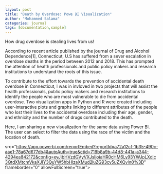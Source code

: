 ```yaml
---
layout: post
title: "Death by Overdose: Powe BI Visualization"
author: "Mohammed Salama"
categories: journal
tags: [documentation,sample]
---
```

How drug overdose is stealing lives from us!

According to recent article published by the journal of Drug and Alcohol Dependence[1], Connecticut, U.S has suffered from a sever escalation in overdose deaths in the period between 2012 and 2018. This has prompted the attention of health professionals and public policy makers and research institutions to understand the roots of this issue.

To contribute to the effort towards the prevention of accidental death overdose in Connecticut, I was in invloved in two projects that will assist the health professionals, public policy makers and research institutions to identify the people who are most vulnerable to die from accidental overdose. Two visualization apps in Python and R were created including user-interactive plots and graphs linking to different attributes of the people who lost their lives to the accidental overdose including their age, gender, and ethnicity and the number of drugs contributed to the death.

Here, I am sharing a new visualization for the same data using Power BI. The user can select to filter the data using the race of the victim and the location of death. 

src="https://app.powerbi.com/reportEmbed?reportId=a72a12cf-1b35-490c-aae1-78a67d677db4&autoAuth=true&ctid=718b8a9b-44d8-441a-a344-4294ea842172&config=eyJjbHVzdGVyVXJsIjoiaHR0cHM6Ly93YWJpLXdlc3QtdXMtcmVkaXJlY3QuYW5hbHlzaXMud2luZG93cy5uZXQvIn0%3D" frameborder="0" allowFullScreen="true"></iframe>

